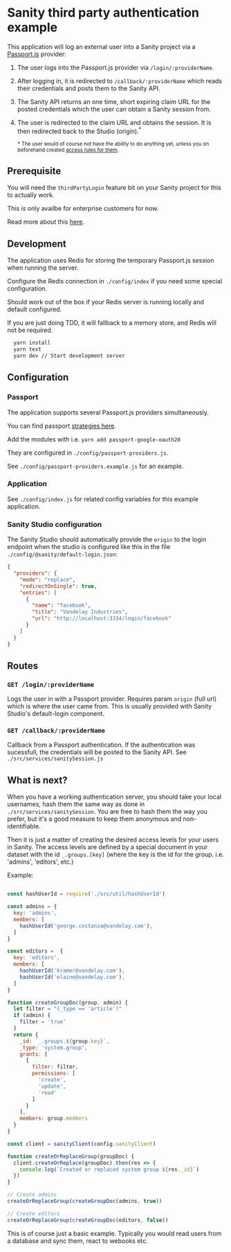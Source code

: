 # Sanity third party authentication example

This application will log an external user into a Sanity project via a [Passport.js](http://www.passportjs.org/) provider:

1) The user logs into the Passport.js provider via ``/login/:providerName``.
2) After logging in, it is redirected to ``/callback/:providerName`` which reads their credentials and posts them to the Sanity API.
3) The Sanity API returns an one time, short expiring claim URL for the posted credentials which the user can obtain a  Sanity session from.
4) The user is redirected to the claim URL and obtains the session. It is then redirected back to the Studio (origin).<sup>*</sup>

    <sup>* The user would of course not have the ability to do anything yet, unless you on beforehand created [access rules for them](#whatisnext).</sup>


## Prerequisite

You will need the ``thirdPartyLogin`` feature bit on your Sanity project for this to actually work.

This is only availbe for enterprise customers for now.

Read more about this [here](https://www.sanity.io/help/third-party-login).

## Development

The application uses Redis for storing the temporary Passport.js session when running the server.

Configure the Redis connection in ``./config/index`` if you need some special configuration.

Should work out of the box if your Redis server is running locally and default configured.

If you are just doing TDD, it will fallback to a memory store, and Redis will not be required.


```bash
  yarn install
  yarn test
  yarn dev // Start development server
```

## Configuration

### Passport

The application supports several Passport.js providers simultaneously.

You can find passport [strategies here](http://www.passportjs.org).

Add the modules with i.e. ``yarn add passport-google-oauth20``

They are configured in ``./config/passport-providers.js``.

See ``./config/passport-providers.example.js`` for an example.

### Application

See ``./config/index.js`` for related config variables for this example application.

### Sanity Studio configuration

The Sanity Studio should automatically provide the ``origin`` to the login endpoint when the studio is configured like this in the file ``./config/@sanity/default-login.json``:

```json
{
  "providers": {
    "mode": "replace",
    "redirectOnSingle": true,
    "entries": [
      {
        "name": "facebook",
        "title": "Vandelay Industries",
        "url": "http://localhost:3334/login/facebook"
      }
    ]
  }
}

```

## Routes

### ``GET /login/:providerName``

Logs the user in with a Passport provider. Requires param ``origin`` (full url) which is where the user came from. This is usually provided with Sanity Studio's default-login component.

### ``GET /callback/:providerName``

Callback from a Passport authentication. If the authentication was sucessfull, the credentials will be posted to the Sanity API. See ``./src/services/sanitySession.js``


## <a name="whatisnext">What is next?</a>

When you have a working authentication server, you should take your local usernames, hash them the same way as done in ``./src/services/sanitySession``. You are free to hash them the way you prefer, but it's a good measure to keep them anonymous and non-identifiable.

Then it is just a matter of creating the desired access levels for your users in Sanity. The access levels are defined by a special document in your dataset with the id ``_.groups.[key]`` (where the key is the id for the group. i.e. 'admins', 'editors', etc.)

Example:

```js

const hashUserId = require('./src/util/hashUserId')

const admins = {
  key: 'admins',
  members: [
    hashUserId('george.costanza@vandelay.com'),
  ]
}

const editors =  {
  key: 'editors',
  members: [
    hashUserId('kramer@vandelay.com'),
    hashUserId('elaine@vandelay.com'),
  ]
}

function createGroupDoc(group, admin) {
  let filter = "(_type == 'article')"
  if (admin) {
    filter = 'true'
  }
  return {
    _id: `_.groups.${group.key}`,
    _type: 'system.group',
    grants: [
      {
        filter: filter,
        permissions: [
          'create',
          'update',
          'read'
        ]
      }
    ],
    members: group.members
  }
}

const client = sanityClient(config.sanityClient)

function createOrReplaceGroup(groupDoc) {
  client.createOrReplace(groupDoc).then(res => {
    console.log(`Created or replaced system group ${res._id}`)
  })
}

// Create admins
createOrReplaceGroup(createGroupDoc(admins, true))

// Create editors
createOrReplaceGroup(createGroupDoc(editors, false))

```

This is of course just a basic example. Typically you would read users from a database and sync them, react to webooks etc.
